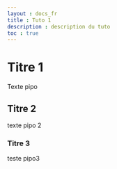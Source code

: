 ```yaml
---
layout : docs_fr
title : Tuto 1
description : description du tuto 
toc : true
---
```



# Titre 1

Texte pipo

## Titre 2

texte pipo 2

### Titre 3

teste pipo3